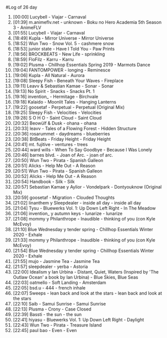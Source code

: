 #Log of 26 day

1. [00:00] Lucybell - Viajar - Carnaval
1. [01:39] m.animeflv.net - unknown - Boku no Hero Academia 5th Season 3 - AnimeFLV
1. [01:55] Lucybell - Viajar - Carnaval
1. [18:49] Kupla - Mirror Universe - Mirror Universe
1. [18:52] Wun Two - Snow Vol. 5 - cashmere snow
1. [18:53] junior state - Have I Told You - Paw Prints
1. [18:56] BROCKBEATS - New Life - sprinkling
1. [18:59] FloFilz - Karru - Karru
1. [19:02] Plusma - Chillhop Essentials Spring 2019 - Marmots Dance
1. [19:04] FANTOMPOWER - longing - Reminesce
1. [19:06] Kupla - All Natural - Aurora
1. [19:08] Sleepy Fish - Beneath Your Waves - Fireplace
1. [19:11] Leavv & Sebastian Kamae - Sonar - Sonar
1. [19:13] No Spirit - Snacks - Snacks Pt. 1
1. [19:16] invention_ - Hermitage - Birchvale
1. [19:18] Kalaido - Moonlit Tales - Hanging Lanterns
1. [19:22] goosetaf - Perpetual - Perpetual (Original Mix)
1. [19:25] Sleepy Fish - Velocities - Velocities
1. [19:28] S O H O - Saint Cloud - Saint Cloud
1. [20:32] Beowülf & Dusk - ohana - ohana
1. [20:33] leavv - Tales of a Flowing Forest - Hidden Structure
1. [20:36] rosarummet - daydreams - blueberries
1. [20:38] BitBeats - Friday Height - Friday Height
1. [20:41] mt. fujitive - ventures - trees
1. [20:44] ward wills - When To Say Goodbye - Because I Was Lonely
1. [20:46] barnes blvd. - Joan of Arc. - joan of arc.
1. [20:50] Wun Two - Pirata - Spanish Galleon
1. [20:51] Alicks - Help Me Out - A Reason
1. [20:51] Wun Two - Pirata - Spanish Galleon
1. [20:52] Alicks - Help Me Out - A Reason
1. [20:54] Handbook - Silk - Silk
1. [20:57] Sebastian Kamae y Aylior - Vondelpark - Dontyouknow (Original Mix)
1. [20:59] goosetaf - Migration - Clouded Thoughts
1. [21:02] linanthem y Sleepdealer - inside all day - inside all day
1. [21:04] Tysu - Bluewerks Vol. 1: Up Down Left Right - In The Meadow
1. [21:06] invention_ y autumn keys - lunarize - lunarize
1. [21:08] mommy y Philanthrope - Inaudible - thinking of you (con Kyle McEvoy)
1. [21:10] Blue Wednesday y tender spring - Chillhop Essentials Winter 2020 - Exhale
1. [21:33] mommy y Philanthrope - Inaudible - thinking of you (con Kyle McEvoy)
1. [21:54] Blue Wednesday y tender spring - Chillhop Essentials Winter 2020 - Exhale
1. [21:55] mujo - Jasmine Tea - Jasmine Tea
1. [21:57] sleepdealer - yerba - Astoria
1. [22:00] Idealism y Ian Urbina - Distant, Quiet, Waters (Inspired by 'The Outlaw Ocean' a book by Ian Urbina) - Blue Skies, Blue Seas
1. [22:03] oatmello - Soft Landing - Amsterdam
1. [22:05] bsd.u - 444 - french inhale
1. [22:07] Sweeps - lean back and look at the stars - lean back and look at the stars
1. [22:10] Saib - Samui Sunrise - Samui Sunrise
1. [22:13] Plusma - Crony - Case Closed
1. [22:39] Bassti - the sun - the sun
1. [22:41] hiyasu - Bluewerks Vol. 1: Up Down Left Right - Daylight
1. [22:43] Wun Two - Pirata - Treasure Island
1. [22:45] paul bao - Even - Even
